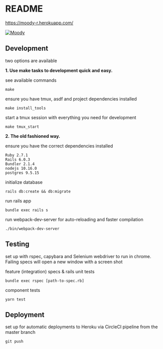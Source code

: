 # README

https://moody-r.herokuapp.com/ 

[![Moody](https://circleci.com/gh/SelenaSmall/moody.svg?style=shield)](https://app.circleci.com/pipelines/github/SelenaSmall/moody)

## Development

two options are available

**1. Use make tasks to development quick and easy.**

see available commands

    make

ensure you have tmux, asdf and project dependencies installed

    make install_tools

start a tmux session with everything you need for development

    make tmux_start

**2. The old fashioned way.**

ensure you have the correct dependencies installed

    Ruby 2.7.1
    Rails 6.0.3
    Bundler 2.1.4
    nodejs 10.16.0
    postgres 9.5.15

initialize database

    rails db:create && db:migrate
    
run rails app 

    bundle exec rails s

run webpack-dev-server for auto-reloading and faster compilation 

    ./bin/webpack-dev-server

## Testing
    
set up with rspec, capybara and Selenium webdriver to run in chrome. 
Failing specs will open a new window with a screen shot
        
feature (integration) specs & rails unit tests

    bundle exec rspec [path-to-spec.rb]
    
component tests

    yarn test

## Deployment
    
set up for automatic deployments to Heroku via CircleCI pipeline from the master branch

    git push

